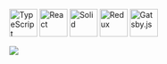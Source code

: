 <a href="https://www.typescriptlang.org/" target="_blank"><img src="https://upload.wikimedia.org/wikipedia/commons/4/4c/Typescript_logo_2020.svg" alt="TypeScript" width="50" height="50"></a>
<a href="https://reactjs.org/" target="_blank"><img src="https://upload.wikimedia.org/wikipedia/commons/a/a7/React-icon.svg" alt="React" width="50" height="50"></a>
<a href="https://www.solidjs.com/" target="_blank"><img src="https://www.solidjs.com/img/logo/without-wordmark/logo.png" alt="Solid" width="50" height="50"></a>
<a href="https://redux.js.org/" target="_blank"><img src="https://cdn.worldvectorlogo.com/logos/redux.svg" alt="Redux" width="50" height="50"></a>
<a href="https://www.gatsbyjs.com/" target="_blank"><img src="https://miro.medium.com/max/300/0*dyqCSS_zH1ceC-hS.png" alt="Gatsby.js" width="50" height="50"></a>

<img src="https://github-readme-stats.vercel.app/api/top-langs/?username=aysommer&layout=compact&show_icons=true&theme=white&icon_color=2a84ea&hide_border=true&bg_color=00000000&text_color=2a84ea" />
